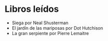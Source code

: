 # Libros leídos

* Siega por Neal Shusterman
* El jardín de las mariposas por Dot Hutchison
* La gran serpiente por Pierre Lemaitre

